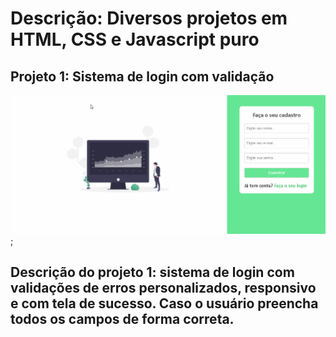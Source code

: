 # Descrição: Diversos projetos em HTML, CSS e Javascript puro

## Projeto 1: Sistema de login com validação

 ![](images/sist_login.gif);


## Descrição do projeto 1: sistema de login com validações de erros personalizados, responsivo e com tela de sucesso. Caso o usuário preencha todos os campos de forma correta.


